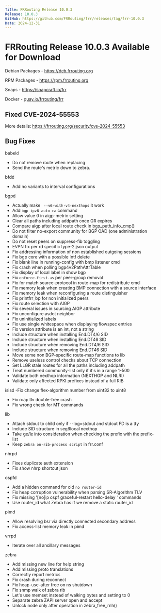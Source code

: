 ```yaml
---
Title: FRRouting Release 10.0.3
Release: 10.0.3
GitHub: https://github.com/FRRouting/frr/releases/tag/frr-10.0.3
Date: 2024-12-31
---
```


FRRouting Release 10.0.3 Available for Download
===============================================

Debian Packages - https://deb.frrouting.org

RPM Packages - https://rpm.frrouting.org

Snaps - https://snapcraft.io/frr

Docker - [quay.io/frrouting/frr](https://quay.io/repository/frrouting/frr/manifest/sha256:285fa239ff481a7f81001d6fa99a3fd9a921ffbf0cf28e5ffd11b12907c8cf5e)

## Fixed CVE-2024-55553

More details: https://frrouting.org/security/cve-2024-55553

## Bug Fixes

babeld
- Do not remove route when replacing
- Send the route's metric down to zebra.

bfdd
- Add no variants to interval configurations

bgpd
- Actually make ` --v6-with-v4-nexthops` it work
- Add `bgp ipv6-auto-ra` command
- Allow value 0 in aigp-metric setting
- Clear all paths including addpath once GR expires
- Compare aigp after local route check in bgp_path_info_cmp()
- Do not filter no-export community for BGP OAD (one administration domain)
- Do not reset peers on suppress-fib toggling
- EVPN fix per rd specific type-2 json output
- Fix addressing information of non established outgoing sessions
- Fix bgp core with a possible Intf delete
- Fix blank line in running-config with bmp listener cmd
- Fix crash when polling bgp4v2PathAttrTable
- Fix display of local label in show bgp
- Fix `enforce-first-as` per peer-group removal
- Fix for match source-protocol in route-map for redistribute cmd
- Fix memory leak when creating BMP connection with a source interface
- Fix memory leak when reconfiguring a route distinguisher
- Fix printfrr_bp for non initialized peers
- Fix route selection with AIGP
- Fix several issues in sourcing AIGP attribute
- Fix unconfigure asdot neighbor
- Fix uninitialized labels
- Fix use single whitespace when displaying flowspec entries
- Fix version attribute is an int, not a string
- Include structure when installing End.DT4/6 SID
- Include structure when installing End.DT46 SID
- Include structure when removing End.DT4/6 SID
- Include structure when removing End.DT46 SID
- Move some non BGP-specific route-map functions to lib
- Remove useless control checks about TCP connection
- Set LLGR stale routes for all the paths including addpath
- Treat numbered community-list only if it's in a range 1-500
- Validate both nexthop information (NEXTHOP and NLRI)
- Validate only affected RPKI prefixes instead of a full RIB

isisd
 -Fix change flex-algorithm number from uint32 to uint8
- Fix rcap tlv double-free crash
- Fix wrong check for MT commands

lib
- Attach stdout to child only if --log=stdout and stdout FD is a tty
- Include SID structure in seg6local nexthop
- Take ge/le into consideration when checking the prefix with the prefix-list
- Keep `zebra on-rib-process script` in frr.conf

nhrpd
- Fixes duplicate auth extension
- Fix show nhrp shortcut json

ospfd
- Add a hidden command for old `no router-id`
- Fix heap corruption vulnerability when parsing SR-Algorithm TLV
- Fix missing '[no]ip ospf graceful-restart hello-delay <N>' commands
- Use router_id what Zebra has if we remove a static router_id

pimd
- Allow resolving bsr via directly connected secondary address
- Fix access-list memory leak in pimd

vrrpd
- Iterate over all ancillary messages

zebra
- Add missing new line for help string
- Add missing proto translations
- Correctly report metrics
- Fix crash during reconnect
- Fix heap-use-after free on ns shutdown
- Fix snmp walk of zebra rib
- Let's use memset instead of walking bytes and setting to 0
- Separate zebra ZAPI server open and accept
- Unlock node only after operation in zebra_free_rnh()
